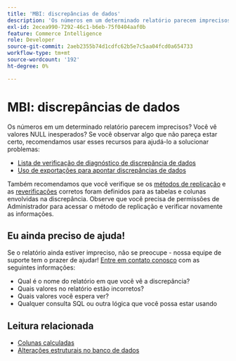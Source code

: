 ```yaml
---
title: 'MBI: discrepâncias de dados'
description: 'Os números em um determinado relatório parecem imprecisos? Você vê valores NULL inesperados? Se você observar algo que não pareça estar certo, recomendamos usar esses recursos para ajudá-lo a solucionar problemas:'
exl-id: 2ecea990-7292-46c1-b6eb-75f0404aaf0b
feature: Commerce Intelligence
role: Developer
source-git-commit: 2aeb2355b74d1cdfc62b5e7c5aa04fcd0a654733
workflow-type: tm+mt
source-wordcount: '192'
ht-degree: 0%

---
```


# MBI: discrepâncias de dados

Os números em um determinado relatório parecem imprecisos? Você vê valores NULL inesperados? Se você observar algo que não pareça estar certo, recomendamos usar esses recursos para ajudá-lo a solucionar problemas:

* [Lista de verificação de diagnóstico de discrepância de dados](/help/troubleshooting/miscellaneous/diagnosing-a-data-discrepancy.md)
* [Uso de exportações para apontar discrepâncias de dados](/help/troubleshooting/miscellaneous/using-data-exports-to-pinpoint-discrepancies.md)

Também recomendamos que você verifique se os [métodos de replicação](https://experienceleague.adobe.com/pt-br/docs/commerce-business-intelligence/mbi/analyze/warehouse-manager/cfg-replication-methods) e as [reverificações](https://experienceleague.adobe.com/pt-br/docs/commerce-business-intelligence/mbi/analyze/warehouse-manager/cfg-data-rechecks) corretos foram definidos para as tabelas e colunas envolvidas na discrepância. Observe que você precisa de permissões de Administrador para acessar o método de replicação e verificar novamente as informações.

## Eu ainda preciso de ajuda!

Se o relatório ainda estiver impreciso, não se preocupe - nossa equipe de suporte tem o prazer de ajudar! [Entre em contato conosco](/help/help-center-guide/help-center/magento-help-center-user-guide.md#submit-ticket) com as seguintes informações:

* Qual é o nome do relatório em que você vê a discrepância?
* Quais valores no relatório estão incorretos?
* Quais valores você espera ver?
* Qualquer consulta SQL ou outra lógica que você possa estar usando

## Leitura relacionada

* [Colunas calculadas](/help/how-to/general/mbi-creating-and-editing-advanced-calculated-columns.md)
* [Alterações estruturais no banco de dados](https://experienceleague.adobe.com/docs/commerce-business-intelligence/mbi/analyze/connecting/data-migration-services.html?lang=pt-BR)
